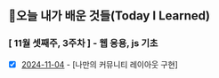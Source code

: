## 🚀오늘 내가 배운 것들(Today I Learned)

### [ 11월 셋째주, 3주차 ] - 웹 응용, js 기초

- [x] [2024-11-04](https://github.com/100-hours-a-week/jack-til/blob/main/November/2024-11-04.md) - [나만의 커뮤니티 레이아웃 구현]